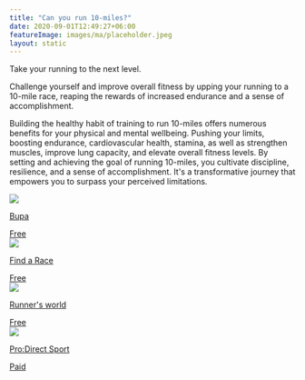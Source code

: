```yaml
---
title: "Can you run 10-miles?"
date: 2020-09-01T12:49:27+06:00
featureImage: images/ma/placeholder.jpeg
layout: static
---
```


Take your running to the next level.

Challenge yourself and improve overall fitness by upping your running to a 10-mile race, reaping the rewards of increased endurance and a sense of accomplishment.

Building the healthy habit of training to run 10-miles offers numerous benefits for your physical and mental wellbeing. Pushing your limits, boosting endurance, cardiovascular health, stamina, as well as strengthen muscles, improve lung capacity, and elevate overall fitness levels. By setting and achieving the goal of running 10-miles, you cultivate discipline, resilience, and a sense of accomplishment. It's a transformative journey that empowers you to surpass your perceived limitations.

<a class="ma-link" href="https://www.bupa.co.uk/health-information/exercise-fitness/running-programme-10miles"><div class="ma-card ma-card-Health"><div class="ma-icon"><img src ="/images/Icon-check - health - opacity.svg"/></div><div class="ma-name"><p>Bupa</p></div><div class="ma-paid-text"><span>Free </span></div></div></a><a class="ma-link" href="https://findarace.com/running-events"><div class="ma-card ma-card-Health"><div class="ma-icon"><img src ="/images/Icon-check - health - opacity.svg"/></div><div class="ma-name"><p>Find a Race</p></div><div class="ma-paid-text"><span>Free </span></div></div></a><a class="ma-link" href="https://www.runnersworld.com/training/a20788049/10-reasons-to-run-10-miles/"><div class="ma-card ma-card-Health"><div class="ma-icon"><img src ="/images/Icon-check - health - opacity.svg"/></div><div class="ma-name"><p>Runner's world</p></div><div class="ma-paid-text"><span>Free </span></div></div></a><a class="ma-link" href="https://www.awin1.com/cread.php?awinmid=6667&awinaffid=1198638&ued=https%3A%2F%2Fwww.prodirectsport.com%2Frunning%2F"><div class="ma-card ma-card-Health"><div class="ma-icon"><img src ="/images/Icon-pound - health - opacity.svg"/></div><div class="ma-name"><p>Pro:Direct Sport</p></div><div class="ma-paid-text"><span>Paid</span></div></div></a>  

<br/><br/>






